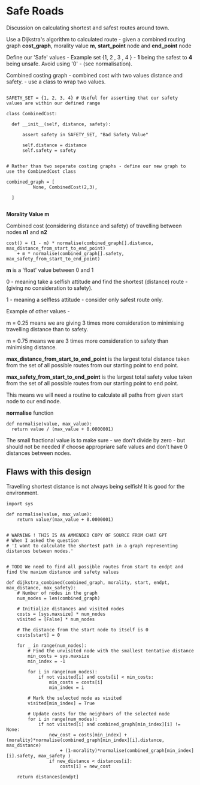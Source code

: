 # Safe Roads

Discussion on calculating shortest and safest routes around town.

Use a Dijkstra's algorithm to calculated route - given a combined routing graph **cost_graph**, morality value **m**, **start_point** node and **end_point** node

Define our 'Safe' values - Example set {1, 2 , 3 , 4 } - **1** being the safest to **4** being unsafe.  Avoid using '0' - (see normalisation).


Combined costing graph - combined cost with two values distance and safety. - use a class to wrap two values.


```

SAFETY_SET = {1, 2, 3, 4} # Useful for asserting that our safety values are within our defined range

class CombinedCost:

  def __init__(self, distance, safety):

      assert safety in SAFETY_SET, "Bad Safety Value"

      self.distance = distance 
      self.safety = safety


# Rather than two seperate costing graphs - define our new graph to use the CombinedCost class

combined_graph = [
          None, CombinedCost(2,3),   

  ]
  
```




**Morality Value m**

Combined cost (considering distance and safety) of travelling between nodes **n1** and **n2** 

```
cost() = (1 - m) * normalise(combined_graph[].distance, max_distance_from_start_to_end_point)   
    + m * normalise(combined_graph[].safety, max_safety_from_start_to_end_point)
 ```

**m** is a 'float' value between 0 and 1

0 - meaning take a selfish attitude and find the shortest (distance) route - (giving no consideration to safety).

1 - meaning a selfless attitude - consider only safest route only.

Example of other values -

m = 0.25 means we are giving 3 times more consideration to minimising travelling distance than to safety.

m = 0.75 means we are 3 times more consideration to safety than minimising distance.



**max_distance_from_start_to_end_point** is the largest total distance taken from the set of all possible routes from our starting point to end point.

**max_safety_from_start_to_end_point** is the largest total safety value taken from the set of all possible routes from our starting point to end point.

This means we will need a routine to calculate all paths from given start node to our end node.

**normalise** function

```
def normalise(value, max_value):
  return value / (max_value + 0.0000001)
```  

The small fractional value is to make sure - we don't divide by zero - but should not be needed if choose appropriare safe values and don't have 0 distances between nodes.






## Flaws with this design

Travelling shortest distance is not always being selfish! It is good for the environment.




```
import sys

def normalise(value, max_value):
    return value/(max_value + 0.0000001)


# WARNING ! THIS IS AN AMMENDED COPY OF SOURCE FROM CHAT GPT
# When I asked the question 
# 'I want to calculate the shortest path in a graph representing distances between nodes.'


# TODO We need to find all possible routes from start to endpt and find the maxium distance and safety values

def dijkstra_combined(combined_graph, morality, start, endpt, max_distance, max_safety):
    # Number of nodes in the graph
    num_nodes = len(combined_graph)

    # Initialize distances and visited nodes
    costs = [sys.maxsize] * num_nodes
    visited = [False] * num_nodes

    # The distance from the start node to itself is 0
    costs[start] = 0

    for _ in range(num_nodes):
        # Find the unvisited node with the smallest tentative distance
        min_costs = sys.maxsize
        min_index = -1

        for i in range(num_nodes):
            if not visited[i] and costs[i] < min_costs:
                min_costs = costs[i]
                min_index = i

        # Mark the selected node as visited
        visited[min_index] = True

        # Update costs for the neighbors of the selected node
        for i in range(num_nodes):
            if not visited[i] and combined_graph[min_index][i] != None:
                new_cost = costs[min_index] + (morality)*normalise(combined_graph[min_index][i].distance, max_distance)
                    + (1-morality)*normalise(combined_graph[min_index][i].safety, max_safety )
                if new_distance < distances[i]:
                    costs[i] = new_cost

    return distances[endpt]


```


